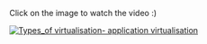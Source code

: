 Click on the image to watch the video :)

[![Types_of virtualisation- application virtualisation](https://user-images.githubusercontent.com/64470404/134016170-6270b15d-6029-4b86-9f64-8c6145591e18.png)](https://drive.google.com/file/d/18A_HFpdwpmXHaFprNLarkQ2SRT1m01NX/view?usp=sharing "Types_of_Virtualisation")
